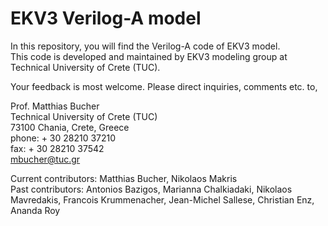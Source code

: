 # EKV3 Verilog-A model
In this repository, you will find the Verilog-A code of EKV3 model. \
This code is developed and maintained by EKV3 modeling group at Technical University of Crete (TUC). 

Your feedback is most welcome. Please direct inquiries, comments etc. to,

Prof. Matthias Bucher \
Technical University of Crete (TUC) \
73100 Chania, Crete, Greece \
phone: + 30 28210 37210 \
fax: + 30 28210 37542 \
mbucher@tuc.gr 

Current contributors: Matthias Bucher, Nikolaos Makris \
Past contributors: Antonios Bazigos, Marianna Chalkiadaki, Nikolaos Mavredakis, Francois Krummenacher, Jean-Michel Sallese, Christian Enz, Ananda Roy

